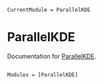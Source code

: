 ```@meta
CurrentModule = ParallelKDE
```

# ParallelKDE

Documentation for [ParallelKDE](https://github.com/chrissm23/ParallelKDE.jl).

```@index
```

```@autodocs
Modules = [ParallelKDE]
```
